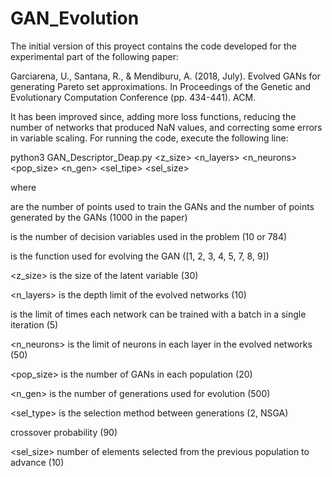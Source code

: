 # GAN_Evolution

The initial version of this proyect contains the code developed for the experimental part of the following paper:

Garciarena, U., Santana, R., & Mendiburu, A. (2018, July). Evolved GANs for generating Pareto set approximations. In Proceedings of the Genetic and Evolutionary Computation Conference (pp. 434-441). ACM.

It has been improved since, adding more loss functions, reducing the number of networks that produced NaN values, and correcting some errors in variable scaling. For running the code, execute the following line:

python3 GAN_Descriptor_Deap.py <seed> <points> <variables> <function> <z_size> <n_layers> <loop> <n_neurons> <pop_size> <n_gen> <sel_tipe> <cross> <sel_size>
  
where 

<points> are the number of points used to train the GANs and the number of points generated by the GANs (1000 in the paper)
  
<variables> is the number of decision variables used in the problem (10 or 784)
  
<function> is the function used for evolving the GAN ([1, 2, 3, 4, 5, 7, 8, 9])
  
<z_size> is the size of the latent variable (30)

<n_layers> is the depth limit of the evolved networks (10)

<loop> is the limit of times each network can be trained with a batch in a single iteration (5)

<n_neurons> is the limit of neurons in each layer in the evolved networks (50)

<pop_size> is the number of GANs in each population (20)

<n_gen> is the number of generations used for evolution (500)

<sel_type> is the selection method between generations (2, NSGA)

<cross> crossover probability (90)

<sel_size> number of elements selected from the previous population to advance (10)
